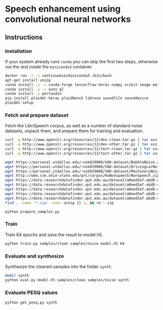 # Speech enhancement using convolutional neural networks

## Instructions

### Installation
If your system already runs `conda` you can skip the first two steps, otherwise run
the rest inside the `miniconda3` container.

```bash
docker run -t -i continuumio/miniconda3 /bin/bash
apt-get install unzip
conda install -y -c conda-forge tensorflow keras numpy scikit-image matplotlib libsndfile alsa-lib libsndfile
conda install -y -c auto gl
conda install -y portaudio
pip install plaidml-keras plaidbench librosa soundfile sounddevice
plaidml-setup
```

### Fetch and prepare dataset
Fetch the LibriSpeech corpus, as well as a number of standard noise datasets,
unpack them, and prepare them for training and evaluation.

```bash
curl -q http://www.openslr.org/resources/12/dev-clean.tar.gz | tar xvz
curl -q http://www.openslr.org/resources/12/dev-other.tar.gz | tar xvz
curl -q http://www.openslr.org/resources/12/test-clean.tar.gz | tar xvz
curl -q http://www.openslr.org/resources/12/test-other.tar.gz | tar xvz

wget https://personal.utdallas.edu/~nxk019000/VAD-dataset/BabbleNoise.zip
wget https://personal.utdallas.edu/~nxk019000/VAD-dataset/DrivingcarNoise.zip
wget https://personal.utdallas.edu/~nxk019000/VAD-dataset/MachineryNoise.zip
wget http://web.cse.ohio-state.edu/pnl/corpus/HuNonspeech/Nonspeech.zip
wget https://data.researchdatafinder.qut.edu.au/dataset/a0eed5af-abd8-441b-b14a-8e064bc3d732/resource/9b0f10ed-e3f5-40e7-b503-73c2943abfb1/download/qutnoisecafe.zip
wget https://data.researchdatafinder.qut.edu.au/dataset/a0eed5af-abd8-441b-b14a-8e064bc3d732/resource/7412452a-92e9-4612-9d9a-6b00f167dc15/download/qutnoisecar.zip
wget https://data.researchdatafinder.qut.edu.au/dataset/a0eed5af-abd8-441b-b14a-8e064bc3d732/resource/35cd737a-e6ad-4173-9aee-a1768e864532/download/qutnoisehome.zip
wget https://data.researchdatafinder.qut.edu.au/dataset/a0eed5af-abd8-441b-b14a-8e064bc3d732/resource/164d38a5-c08e-4e20-8272-793534eb10c7/download/qutnoisereverb.zip
wget https://data.researchdatafinder.qut.edu.au/dataset/a0eed5af-abd8-441b-b14a-8e064bc3d732/resource/10eeceae-9f0c-4556-b33a-dcf35c4f4db9/download/qutnoisestreet.zip
find . -name '*.zip' -exec unzip {} \; && rm *.zip

python prepare_samples.py
```

### Train
Train 64 epochs and save the result to model.h5.

```bash
python train.py samples/clean samples/noise model.h5 64
```

### Evaluate and synthesize
Synthesize the cleaned samples into the folder `synth`.

```bash
mkdir synth
python eval.py model.h5 samples/clean samples/noise synth
```

### Evaluate PESQ values
```bash
python get_pesq.py synth
```
